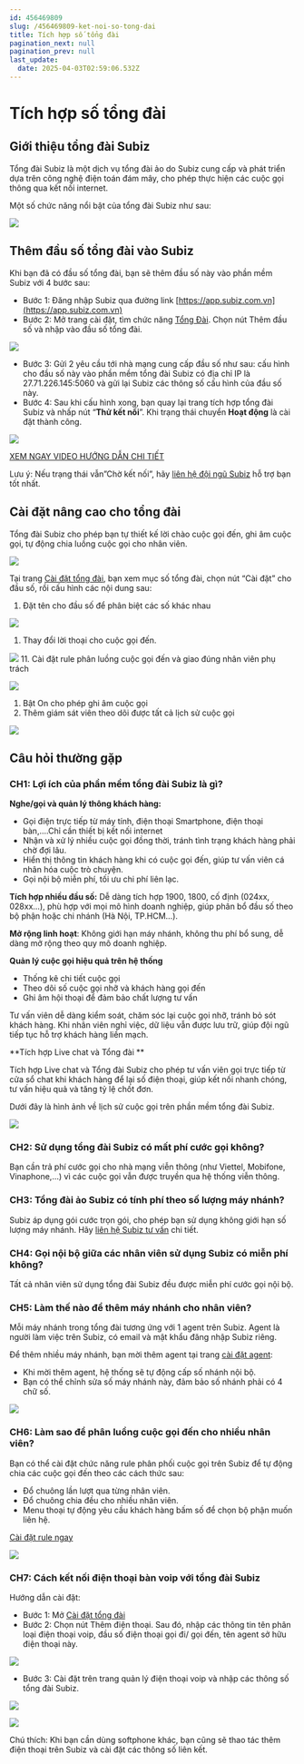 ```yaml
---
id: 456469809
slug: /456469809-ket-noi-so-tong-dai
title: Tích hợp số tổng đài
pagination_next: null
pagination_prev: null
last_update:
  date: 2025-04-03T02:59:06.532Z
---
```


# Tích hợp số tổng đài



## Giới thiệu tổng đài Subiz


Tổng đài Subiz là một dịch vụ tổng đài ảo do Subiz cung cấp và phát triển dựa trên công nghệ điện toán đám mây, cho phép thực hiện các cuộc gọi thông qua kết nối internet. 



Một số chức năng nổi bật của tổng đài Subiz như sau:




![](https://vcdn.subiz-cdn.com/file/fishbsqzxqscgrekhsee_acpxkgumifuoofoosble/unnamed.png)

## Thêm đầu số tổng đài vào Subiz


Khi bạn đã có đầu số tổng đài, bạn sẽ thêm đầu số này vào phần mềm Subiz với 4 bước sau:

- Bước 1: Đăng nhập Subiz qua đường link [https://app.subiz.com.vn](https://app.subiz.com.vn)
- Bước 2: Mở trang cài đặt, tìm chức năng [Tổng Đài](https://app.subiz.com.vn/settings/call-center). Chọn nút Thêm đầu số và nhập vào đầu số tổng đài.




![](https://vcdn.subiz-cdn.com/file/fishbsranisyttsluatm_acpxkgumifuoofoosble/unnamed.png)




- Bước 3: Gửi 2 yêu cầu tới nhà mạng cung cấp đầu số như sau: cấu hình cho đầu số này vào phần mềm tổng đài Subiz có địa chỉ IP là 27.71.226.145:5060 và gửi lại Subiz các thông số cấu hình của đầu số này.
- Bước 4: Sau khi cấu hình xong, bạn quay lại trang tích hợp tổng đài Subiz và nhấp nút “**Thử kết nối**”. Khi trạng thái chuyển **Hoạt động** là cài đặt thành công.


![](https://vcdn.subiz-cdn.com/file/fishbsrarntonkuozwfd_acpxkgumifuoofoosble/unnamed.png)




[XEM NGAY VIDEO HƯỚNG DẪN CHI TIẾT](https://www.youtube.com/watch?v=ABs3FNMf4EI)



Lưu ý: Nếu trạng thái vẫn”Chờ kết nối”, hãy [liên hệ đội ngũ Subiz](https://zalo.me/935022139843821727) hỗ trợ bạn tốt nhất. 
## Cài đặt nâng cao cho tổng đài


Tổng đài Subiz cho phép bạn tự thiết kế lời chào cuộc gọi đến, ghi âm cuộc gọi, tự động chia luồng cuộc gọi cho nhân viên. 




![](https://vcdn.subiz-cdn.com/file/fishbsraujgapycdqqtn_acpxkgumifuoofoosble/unnamed.png)




Tại trang [Cài đặt tổng đài](https://app.subiz.com.vn/settings/call-center), bạn xem mục số tổng đài, chọn nút “Cài đặt” cho đầu số, rồi cấu hình các nội dung sau:

01. Đặt tên cho đầu số để phân biệt các số khác nhau


![](https://vcdn.subiz-cdn.com/file/fishbsraxkzobrzemjio_acpxkgumifuoofoosble/unnamed.png)




01. Thay đổi lời thoại cho cuộc gọi đến. 




![](https://vcdn.subiz-cdn.com/file/fishbsrbcjwxgwfjozck_acpxkgumifuoofoosble/unnamed.png)
11. Cài đặt rule phân luồng cuộc gọi đến và giao đúng nhân viên phụ trách




![](https://vcdn.subiz-cdn.com/file/fishbsrbhxndnvrgtaui_acpxkgumifuoofoosble/unnamed.png)


01. Bật On cho phép ghi âm cuộc gọi
11. Thêm giám sát viên theo dõi được tất cả lịch sử cuộc gọi


![](https://vcdn.subiz-cdn.com/file/fishbsrbnqissvcibqob_acpxkgumifuoofoosble/unnamed.png)
## Câu hỏi thường gặp

### CH1: Lợi ích của phần mềm tổng đài Subiz là gì? 


**Nghe/gọi và quản lý thông khách hàng:**

- Gọi điện trực tiếp từ máy tính, điện thoại Smartphone, điện thoại bàn,....Chỉ cần thiết bị kết nối internet
- Nhận và xử lý nhiều cuộc gọi đồng thời, tránh tình trạng khách hàng phải chờ đợi lâu.
- Hiển thị thông tin khách hàng khi có cuộc gọi đến, giúp tư vấn viên cá nhân hóa cuộc trò chuyện.
- Gọi nội bộ miễn phí, tối ưu chi phí liên lạc.

**Tích hợp nhiều đầu số:** Dễ dàng tích hợp 1900, 1800, cố định (024xx, 028xx…), phù hợp với mọi mô hình doanh nghiệp, giúp phân bổ đầu số theo bộ phận hoặc chi nhánh (Hà Nội, TP.HCM…).

**Mở rộng linh hoạt**: Không giới hạn máy nhánh, không thu phí bổ sung, dễ dàng mở rộng theo quy mô doanh nghiệp.

**Quản lý cuộc gọi hiệu quả trên hệ thống**

- Thống kê chi tiết cuộc gọi
- Theo dõi số cuộc gọi nhỡ và khách hàng gọi đến
- Ghi âm hội thoại để đảm bảo chất lượng tư vấn

Tư vấn viên dễ dàng kiểm soát, chăm sóc lại cuộc gọi nhỡ, tránh bỏ sót khách hàng. Khi nhân viên nghỉ việc, dữ liệu vẫn được lưu trữ, giúp đội ngũ tiếp tục hỗ trợ khách hàng liền mạch.

**Tích hợp Live chat và Tổng đài **

Tích hợp Live chat và Tổng đài Subiz cho phép tư vấn viên gọi trực tiếp từ cửa sổ chat khi khách hàng để lại số điện thoại, giúp kết nối nhanh chóng, tư vấn hiệu quả và tăng tỷ lệ chốt đơn.

Dưới đây là hình ảnh về lịch sử cuộc gọi trên phần mềm tổng đài Subiz.


![](https://vcdn.subiz-cdn.com/file/fishbsrbvbklqbpzipmk_acpxkgumifuoofoosble/unnamed.png)



### CH2: Sử dụng tổng đài Subiz có mất phí cước gọi không?


Bạn cần trả phí cước gọi cho nhà mạng viễn thông (như Viettel, Mobifone, Vinaphone,...) vì các cuộc gọi vẫn được truyền qua hệ thống viễn thông.
### CH3: Tổng đài ảo Subiz có tính phí theo số lượng máy nhánh?


Subiz áp dụng gói cước trọn gói, cho phép bạn sử dụng không giới hạn số lượng máy nhánh. Hãy [liên hệ Subiz tư vấn](https://zalo.me/935022139843821727) chi tiết.
### CH4: Gọi nội bộ giữa các nhân viên sử dụng Subiz có miễn phí không?


Tất cả nhân viên sử dụng tổng đài Subiz đều được miễn phí cước gọi nội bộ.
### CH5: Làm thế nào để thêm máy nhánh cho nhân viên?


Mỗi máy nhánh trong tổng đài tương ứng với 1 agent trên Subiz. Agent là người làm việc trên Subiz, có email và mật khẩu đăng nhập Subiz riêng.



Để thêm nhiều máy nhánh, bạn mời thêm agent tại trang [cài đặt agent](https://app.subiz.com.vn/settings/agents):

- Khi mời thêm agent, hệ thống sẽ tự động cấp số nhánh nội bộ.
- Bạn có thể chỉnh sửa số máy nhánh này, đảm bảo số nhánh phải có 4 chữ số.




![](https://vcdn.subiz-cdn.com/file/fishbsrbylbskciwoxcr_acpxkgumifuoofoosble/unnamed.png)

### CH6: Làm sao để phân luồng cuộc gọi đến cho nhiều nhân viên?


Bạn có thể cài đặt chức năng rule phân phối cuộc gọi trên Subiz để tự động chia các cuộc gọi đến theo các cách thức sau:

- Đổ chuông lần lượt qua từng nhân viên.
- Đổ chuông chia đều cho nhiều nhân viên.
- Menu thoại tự động yêu cầu khách hàng bấm số để chọn bộ phận muốn liên hệ.

[Cài đặt rule ngay](https://app.subiz.com.vn/settings/rule-setting)


![](https://vcdn.subiz-cdn.com/file/fishbsrccrnwuuqtudwv_acpxkgumifuoofoosble/unnamed.png)



### CH7: Cách kết nối điện thoại bàn voip với tổng đài Subiz


Hướng dẫn cài đặt:

- Bước 1: Mở [Cài đặt tổng đài](https://app.subiz.com.vn/settings/call-center)
- Bước 2: Chọn nút Thêm điện thoại. Sau đó, nhập các thông tin tên phân loại điện thoại voip, đầu số điện thoại gọi đi/ gọi đến, tên agent sở hữu điện thoại này.


![](https://vcdn.subiz-cdn.com/file/fishbsrchvxkyyzwsled_acpxkgumifuoofoosble/unnamed.png)
- Bước 3: Cài đặt trên trang quản lý điện thoại voip và nhập các thông số tổng đài Subiz.




![](https://vcdn.subiz-cdn.com/file/fishbsrcogxyceebihjg_acpxkgumifuoofoosble/unnamed.png)





![](https://vcdn.subiz-cdn.com/file/fishbsrcxdoszppqrdgv_acpxkgumifuoofoosble/unnamed.png)




Chú thích: Khi bạn cần dùng softphone khác, bạn cũng sẽ thao tác thêm điện thoại trên Subiz và cài đặt các thông số liên kết.